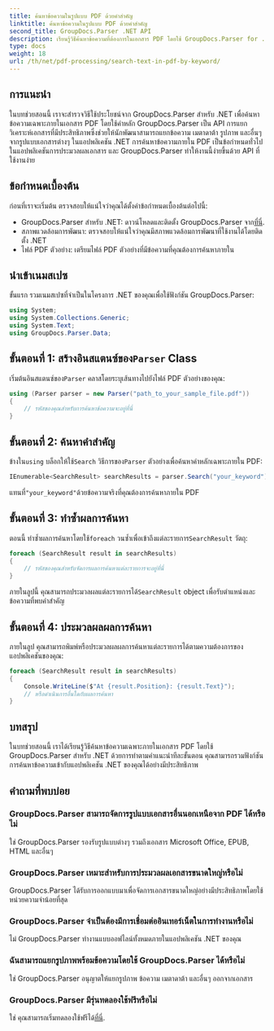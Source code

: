 ```yaml
---
title: ค้นหาข้อความในรูปแบบ PDF ด้วยคำสำคัญ
linktitle: ค้นหาข้อความในรูปแบบ PDF ด้วยคำสำคัญ
second_title: GroupDocs.Parser .NET API
description: เรียนรู้วิธีค้นหาข้อความที่ต้องการในเอกสาร PDF โดยใช้ GroupDocs.Parser for .NET รวมความสามารถในการค้นหาข้อความที่มีประสิทธิภาพเข้ากับ .NET ของคุณอย่างมีประสิทธิภาพ
type: docs
weight: 18
url: /th/net/pdf-processing/search-text-in-pdf-by-keyword/
---
```

## การแนะนำ
ในบทช่วยสอนนี้ เราจะสำรวจวิธีใช้ประโยชน์จาก GroupDocs.Parser สำหรับ .NET เพื่อค้นหาข้อความเฉพาะภายในเอกสาร PDF โดยใช้คำหลัก GroupDocs.Parser เป็น API การแยกวิเคราะห์เอกสารที่มีประสิทธิภาพซึ่งช่วยให้นักพัฒนาสามารถแยกข้อความ เมตาดาต้า รูปภาพ และอื่นๆ จากรูปแบบเอกสารต่างๆ ในแอปพลิเคชัน .NET การค้นหาข้อความภายใน PDF เป็นข้อกำหนดทั่วไปในแอปพลิเคชันการประมวลผลเอกสาร และ GroupDocs.Parser ทำให้งานนี้ง่ายขึ้นด้วย API ที่ใช้งานง่าย
## ข้อกำหนดเบื้องต้น
ก่อนที่เราจะเริ่มต้น ตรวจสอบให้แน่ใจว่าคุณได้ตั้งค่าข้อกำหนดเบื้องต้นต่อไปนี้:
-  GroupDocs.Parser สำหรับ .NET: ดาวน์โหลดและติดตั้ง GroupDocs.Parser จาก[ที่นี่](https://releases.groupdocs.com/parser/net/).
- สภาพแวดล้อมการพัฒนา: ตรวจสอบให้แน่ใจว่าคุณมีสภาพแวดล้อมการพัฒนาที่ใช้งานได้โดยติดตั้ง .NET
- ไฟล์ PDF ตัวอย่าง: เตรียมไฟล์ PDF ตัวอย่างที่มีข้อความที่คุณต้องการค้นหาภายใน

## นำเข้าเนมสเปซ
ขั้นแรก รวมเนมสเปซที่จำเป็นในโครงการ .NET ของคุณเพื่อใช้ฟังก์ชัน GroupDocs.Parser:
```csharp
using System;
using System.Collections.Generic;
using System.Text;
using GroupDocs.Parser.Data;
```
##  ขั้นตอนที่ 1: สร้างอินสแตนซ์ของ`Parser` Class
 เริ่มต้นอินสแตนซ์ของ`Parser` คลาสโดยระบุเส้นทางไปยังไฟล์ PDF ตัวอย่างของคุณ:
```csharp
using (Parser parser = new Parser("path_to_your_sample_file.pdf"))
{
    // รหัสของคุณสำหรับการค้นหาข้อความจะอยู่ที่นี่
}
```
## ขั้นตอนที่ 2: ค้นหาคำสำคัญ
 ข้างใน`using` บล็อกให้ใช้`Search` วิธีการของ`Parser` ตัวอย่างเพื่อค้นหาคำหลักเฉพาะภายใน PDF:
```csharp
IEnumerable<SearchResult> searchResults = parser.Search("your_keyword");
```
 แทนที่`"your_keyword"`ด้วยข้อความจริงที่คุณต้องการค้นหาภายใน PDF
## ขั้นตอนที่ 3: ทำซ้ำผลการค้นหา
 ตอนนี้ ทำซ้ำผลการค้นหาโดยใช้`foreach` วนซ้ำเพื่อเข้าถึงแต่ละรายการ`SearchResult` วัตถุ:
```csharp
foreach (SearchResult result in searchResults)
{
    // รหัสของคุณสำหรับจัดการผลการค้นหาแต่ละรายการจะอยู่ที่นี่
}
```
 ภายในลูปนี้ คุณสามารถประมวลผลแต่ละรายการได้`SearchResult` object เพื่อรับตำแหน่งและข้อความที่พบคำสำคัญ
## ขั้นตอนที่ 4: ประมวลผลผลการค้นหา
ภายในลูป คุณสามารถพิมพ์หรือประมวลผลผลการค้นหาแต่ละรายการได้ตามความต้องการของแอปพลิเคชันของคุณ:
```csharp
foreach (SearchResult result in searchResults)
{
    Console.WriteLine($"At {result.Position}: {result.Text}");
    // หรือดำเนินการอื่นใดกับผลการค้นหา
}
```

## บทสรุป
ในบทช่วยสอนนี้ เราได้เรียนรู้วิธีค้นหาข้อความเฉพาะภายในเอกสาร PDF โดยใช้ GroupDocs.Parser สำหรับ .NET ด้วยการทำตามคำแนะนำทีละขั้นตอน คุณสามารถรวมฟังก์ชันการค้นหาข้อความเข้ากับแอปพลิเคชัน .NET ของคุณได้อย่างมีประสิทธิภาพ

## คำถามที่พบบ่อย
### GroupDocs.Parser สามารถจัดการรูปแบบเอกสารอื่นนอกเหนือจาก PDF ได้หรือไม่
ใช่ GroupDocs.Parser รองรับรูปแบบต่างๆ รวมถึงเอกสาร Microsoft Office, EPUB, HTML และอื่นๆ
### GroupDocs.Parser เหมาะสำหรับการประมวลผลเอกสารขนาดใหญ่หรือไม่
GroupDocs.Parser ได้รับการออกแบบมาเพื่อจัดการเอกสารขนาดใหญ่อย่างมีประสิทธิภาพโดยใช้หน่วยความจำน้อยที่สุด
### GroupDocs.Parser จำเป็นต้องมีการเชื่อมต่ออินเทอร์เน็ตในการทำงานหรือไม่
ไม่ GroupDocs.Parser ทำงานแบบออฟไลน์ทั้งหมดภายในแอปพลิเคชัน .NET ของคุณ
### ฉันสามารถแยกรูปภาพพร้อมข้อความโดยใช้ GroupDocs.Parser ได้หรือไม่
ใช่ GroupDocs.Parser อนุญาตให้แยกรูปภาพ ข้อความ เมตาดาต้า และอื่นๆ ออกจากเอกสาร
### GroupDocs.Parser มีรุ่นทดลองใช้ฟรีหรือไม่
 ใช่ คุณสามารถเริ่มทดลองใช้ฟรีได้[ที่นี่](https://releases.groupdocs.com/).